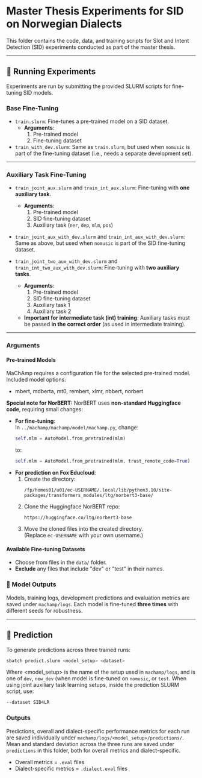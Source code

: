 # Master Thesis Experiments for SID on Norwegian Dialects

This folder contains the code, data, and training scripts for Slot and Intent Detection (SID) experiments conducted as part of the master thesis.

---

## 🚀 Running Experiments
Experiments are run by submitting the provided SLURM scripts for fine-tuning SID models.


### Base Fine-Tuning
- `train.slurm`: Fine-tunes a pre-trained model on a SID dataset.
  - **Arguments**:  
    1. Pre-trained model  
    2. Fine-tuning dataset
- `train_with_dev.slurm`: Same as `train.slurm`, but used when `nomusic` is part of the fine-tuning dataset (i.e., needs a separate development set).

---

### Auxiliary Task Fine-Tuning
- `train_joint_aux.slurm` and `train_int_aux.slurm`: Fine-tuning with **one auxiliary task**.
  - **Arguments**:  
    1. Pre-trained model  
    2. SID fine-tuning dataset  
    3. Auxiliary task (`ner`, `dep`, `mlm`, `pos`)

- `train_joint_aux_with_dev.slurm` and `train_int_aux_with_dev.slurm`: Same as above, but used when `nomusic` is part of the SID fine-tuning dataset.

- `train_joint_two_aux_with_dev.slurm` and `train_int_two_aux_with_dev.slurm`: Fine-tuning with **two auxiliary tasks**.
  - **Arguments**:  
    1. Pre-trained model  
    2. SID fine-tuning dataset  
    3. Auxiliary task 1  
    4. Auxiliary task 2
  - **Important for intermediate task (int) training**:
    Auxiliary tasks must be passed **in the correct order** (as used in intermediate training).

---

### Arguments
#### Pre-trained Models
MaChAmp requires a configuration file for the selected pre-trained model.  
Included model options:
- mbert, mdberta, mt0, rembert, xlmr, nbbert, norbert

**Special note for NorBERT:**
NorBERT uses **non-standard Huggingface code**, requiring small changes:
- **For fine-tuning**:  
    In `../machamp/machamp/model/machamp.py`, change:
    ```python
    self.mlm = AutoModel.from_pretrained(mlm)
    ```
    to:
    ```python
    self.mlm = AutoModel.from_pretrained(mlm, trust_remote_code=True)
    ```
- **For prediction on Fox Educloud**:  
    1. Create the directory:
       ```
       /fp/homes01/u01/ec-USERNAME/.local/lib/python3.10/site-packages/transformers_modules/ltg/norbert3-base/
       ```
    2. Clone the Huggingface NorBERT repo:
       ```
       https://huggingface.co/ltg/norbert3-base
       ```
    3. Move the cloned files into the created directory.  
       (Replace `ec-USERNAME` with your own username.)


#### Available Fine-tuning Datasets
- Choose from files in the `data/` folder.
- **Exclude** any files that include "dev" or "test" in their names.

### 💾 Model Outputs
Models, training logs, development predictions and evaluation metrics are saved under `machamp/logs`. Each model is fine-tuned **three times** with different seeds for robustness.


---
## 🔮 Prediction
To generate predictions across three trained runs:
```bash
sbatch predict.slurm <model_setup> <dataset>
```
Where <model_setup> is the name of the setup used in `machamp/logs`, and <dataset> is one of `dev`, `new_dev` (when model is fine-tuned on `nomusic`, or `test`.
When using joint auxiliary task learning setups, inside the prediction SLURM script, use: 
```bash
--dataset SID4LR
```
### Outputs
Predictions, overall and dialect-specific performance metrics for each run are saved individually under `machamp/logs/<model_setup>/predictions/`.
Mean and standard deviation across the three runs are saved under `predictions` in this folder, both for overall metrics and dialect-specific.
- Overall metrics = `.eval` files
- Dialect-specific metrics = `.dialect.eval` files
